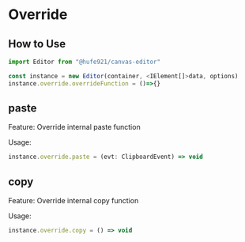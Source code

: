 # Override

## How to Use

```javascript
import Editor from "@hufe921/canvas-editor"

const instance = new Editor(container, <IElement[]>data, options)
instance.override.overrideFunction = ()=>{}
```

## paste

Feature: Override internal paste function

Usage:

```javascript
instance.override.paste = (evt: ClipboardEvent) => void
```

## copy

Feature: Override internal copy function

Usage:

```javascript
instance.override.copy = () => void
```
